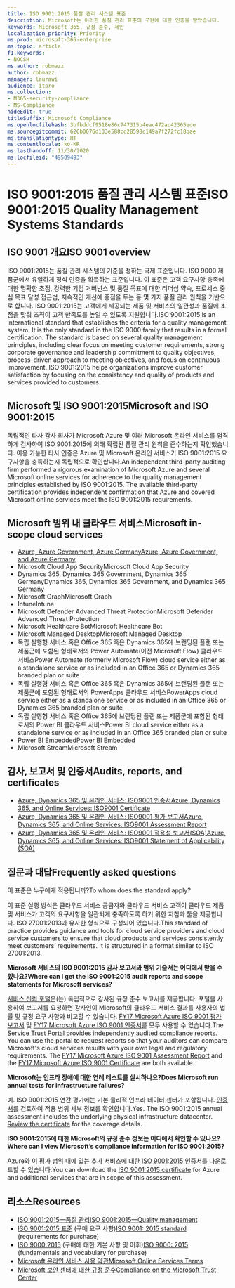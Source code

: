 ```yaml
---
title: ISO 9001:2015 품질 관리 시스템 표준
description: Microsoft는 이러한 품질 관리 표준의 구현에 대한 인증을 받았습니다.
keywords: Microsoft 365, 규정 준수, 제안
localization_priority: Priority
ms.prod: microsoft-365-enterprise
ms.topic: article
f1.keywords:
- NOCSH
ms.author: robmazz
author: robmazz
manager: laurawi
audience: itpro
ms.collection:
- M365-security-compliance
- MS-Compliance
hideEdit: true
titleSuffix: Microsoft Compliance
ms.openlocfilehash: 3bfbddcf9518e86c747315b4eac472ac42365ede
ms.sourcegitcommit: 626b0076d133e588cd28598c149a7f272fc18bae
ms.translationtype: HT
ms.contentlocale: ko-KR
ms.lasthandoff: 11/30/2020
ms.locfileid: "49509493"
---
```

# <a name="iso-90012015-quality-management-systems-standards"></a><span data-ttu-id="e4828-104">ISO 9001:2015 품질 관리 시스템 표준</span><span class="sxs-lookup"><span data-stu-id="e4828-104">ISO 9001:2015 Quality Management Systems Standards</span></span>

## <a name="iso-9001-overview"></a><span data-ttu-id="e4828-105">ISO 9001 개요</span><span class="sxs-lookup"><span data-stu-id="e4828-105">ISO 9001 overview</span></span>

<span data-ttu-id="e4828-p101">ISO 9001:2015는 품질 관리 시스템의 기준을 정하는 국제 표준입니다. ISO 9000 제품군에서 유일하게 정식 인증을 획득하는 표준입니다. 이 표준은 고객 요구사항 충족에 대한 명확한 초점, 강력한 기업 거버넌스 및 품질 목표에 대한 리더십 약속, 프로세스 중심 목표 달성 접근법, 지속적인 개선에 중점을 두는 등 몇 가지 품질 관리 원칙을 기반으로 합니다. ISO 9001:2015는 고객에게 제공되는 제품 및 서비스의 일관성과 품질에 초점을 맞춰 조직이 고객 만족도를 높일 수 있도록 지원합니다.</span><span class="sxs-lookup"><span data-stu-id="e4828-p101">ISO 9001:2015 is an international standard that establishes the criteria for a quality management system. It is the only standard in the ISO 9000 family that results in a formal certification. The standard is based on several quality management principles, including clear focus on meeting customer requirements, strong corporate governance and leadership commitment to quality objectives, process-driven approach to meeting objectives, and focus on continuous improvement. ISO 9001:2015 helps organizations improve customer satisfaction by focusing on the consistency and quality of products and services provided to customers.</span></span>

## <a name="microsoft-and-iso-90012015"></a><span data-ttu-id="e4828-110">Microsoft 및 ISO 9001:2015</span><span class="sxs-lookup"><span data-stu-id="e4828-110">Microsoft and ISO 9001:2015</span></span>

<span data-ttu-id="e4828-p102">독립적인 타사 감사 회사가 Microsoft Azure 및 여러 Microsoft 온라인 서비스를 엄격하게 검사하여 ISO 9001:2015에 의해 확립된 품질 관리 원칙을 준수하는지 확인했습니다. 이용 가능한 타사 인증은 Azure 및 Microsoft 온라인 서비스가 ISO 9001:2015 요구사항을 충족하는지 독립적으로 확인합니다.</span><span class="sxs-lookup"><span data-stu-id="e4828-p102">An independent third-party auditing firm performed a rigorous examination of Microsoft Azure and several Microsoft online services for adherence to the quality management principles established by ISO 9001:2015. The available third-party certification provides independent confirmation that Azure and covered Microsoft online services meet the ISO 9001:2015 requirements.</span></span>

## <a name="microsoft-in-scope-cloud-services"></a><span data-ttu-id="e4828-113">Microsoft 범위 내 클라우드 서비스</span><span class="sxs-lookup"><span data-stu-id="e4828-113">Microsoft in-scope cloud services</span></span>

- [<span data-ttu-id="e4828-114">Azure, Azure Government, Azure Germany</span><span class="sxs-lookup"><span data-stu-id="e4828-114">Azure, Azure Government, and Azure Germany</span></span>](https://aka.ms/AzureCompliance)
- <span data-ttu-id="e4828-115">Microsoft Cloud App Security</span><span class="sxs-lookup"><span data-stu-id="e4828-115">Microsoft Cloud App Security</span></span>
- <span data-ttu-id="e4828-116">Dynamics 365, Dynamics 365 Government, Dynamics 365 Germany</span><span class="sxs-lookup"><span data-stu-id="e4828-116">Dynamics 365, Dynamics 365 Government, and Dynamics 365 Germany</span></span>
- <span data-ttu-id="e4828-117">Microsoft Graph</span><span class="sxs-lookup"><span data-stu-id="e4828-117">Microsoft Graph</span></span>
- <span data-ttu-id="e4828-118">Intune</span><span class="sxs-lookup"><span data-stu-id="e4828-118">Intune</span></span>
- <span data-ttu-id="e4828-119">Microsoft Defender Advanced Threat Protection</span><span class="sxs-lookup"><span data-stu-id="e4828-119">Microsoft Defender Advanced Threat Protection</span></span>
- <span data-ttu-id="e4828-120">Microsoft Healthcare Bot</span><span class="sxs-lookup"><span data-stu-id="e4828-120">Microsoft Healthcare Bot</span></span>
- <span data-ttu-id="e4828-121">Microsoft Managed Desktop</span><span class="sxs-lookup"><span data-stu-id="e4828-121">Microsoft Managed Desktop</span></span>
- <span data-ttu-id="e4828-122">독립 실행형 서비스 혹은 Office 365 혹은 Dynamics 365에 브랜딩된 플랜 또는 제품군에 포함된 형태로서의 Power Automate(이전 Microsoft Flow) 클라우드 서비스</span><span class="sxs-lookup"><span data-stu-id="e4828-122">Power Automate (formerly Microsoft Flow) cloud service either as a standalone service or as included in an Office 365 or Dynamics 365 branded plan or suite</span></span>
- <span data-ttu-id="e4828-123">독립 실행형 서비스 혹은 Office 365 혹은 Dynamics 365에 브랜딩된 플랜 또는 제품군에 포함된 형태로서의 PowerApps 클라우드 서비스</span><span class="sxs-lookup"><span data-stu-id="e4828-123">PowerApps cloud service either as a standalone service or as included in an Office 365 or Dynamics 365 branded plan or suite</span></span>
- <span data-ttu-id="e4828-124">독립 실행형 서비스 혹은 Office 365에 브랜딩된 플랜 또는 제품군에 포함된 형태로서의 Power BI 클라우드 서비스</span><span class="sxs-lookup"><span data-stu-id="e4828-124">Power BI cloud service either as a standalone service or as included in an Office 365 branded plan or suite</span></span>
- <span data-ttu-id="e4828-125">Power BI Embedded</span><span class="sxs-lookup"><span data-stu-id="e4828-125">Power BI Embedded</span></span>
- <span data-ttu-id="e4828-126">Microsoft Stream</span><span class="sxs-lookup"><span data-stu-id="e4828-126">Microsoft Stream</span></span>

## <a name="audits-reports-and-certificates"></a><span data-ttu-id="e4828-127">감사, 보고서 및 인증서</span><span class="sxs-lookup"><span data-stu-id="e4828-127">Audits, reports, and certificates</span></span>

- [<span data-ttu-id="e4828-128">Azure, Dynamics 365 및 온라인 서비스: ISO9001 인증서</span><span class="sxs-lookup"><span data-stu-id="e4828-128">Azure, Dynamics 365, and Online Services: ISO9001 Certificate</span></span>](https://aka.ms/azureiso9001cert)
- [<span data-ttu-id="e4828-129">Azure, Dynamics 365 및 온라인 서비스: ISO9001 평가 보고서</span><span class="sxs-lookup"><span data-stu-id="e4828-129">Azure, Dynamics 365, and Online Services: ISO9001 Assessment Report</span></span>](https://aka.ms/azureiso9001report)
- [<span data-ttu-id="e4828-130">Azure, Dynamics 365 및 온라인 서비스: ISO9001 적용성 보고서(SOA)</span><span class="sxs-lookup"><span data-stu-id="e4828-130">Azure, Dynamics 365, and Online Services: ISO9001 Statement of Applicability (SOA)</span></span>](https://aka.ms/azureiso9001soa)

## <a name="frequently-asked-questions"></a><span data-ttu-id="e4828-131">질문과 대답</span><span class="sxs-lookup"><span data-stu-id="e4828-131">Frequently asked questions</span></span>

<span data-ttu-id="e4828-132">이 표준은 누구에게 적용됩니까?</span><span class="sxs-lookup"><span data-stu-id="e4828-132">To whom does the standard apply?</span></span>

<span data-ttu-id="e4828-p103">이 표준 실행 방식은 클라우드 서비스 공급자와 클라우드 서비스 고객이 클라우드 제품 및 서비스가 고객의 요구사항을 일관되게 충족하도록 하기 위한 지침과 툴을 제공합니다. ISO 27001:2013과 유사한 형식으로 구성되어 있습니다.</span><span class="sxs-lookup"><span data-stu-id="e4828-p103">This standard of practice provides guidance and tools for cloud service providers and cloud service customers to ensure that cloud products and services consistently meet customers’ requirements. It is structured in a format similar to ISO 27001:2013.</span></span>

<span data-ttu-id="e4828-135">**Microsoft 서비스의 ISO 9001:2015 감사 보고서와 범위 기술서는 어디에서 받을 수 있나요?**</span><span class="sxs-lookup"><span data-stu-id="e4828-135">**Where can I get the ISO 9001:2015 audit reports and scope statements for Microsoft services?**</span></span>

<span data-ttu-id="e4828-p104">[서비스 신뢰 포털](https://docs.microsoft.com/microsoft-365/compliance/get-started-with-service-trust-portal)은(는) 독립적으로 감사된 규정 준수 보고서를 제공합니다. 포털을 사용하여 보고서를 요청하면 감사인이 Microsoft의 클라우드 서비스 결과를 사용자의 법률 및 규정 요구 사항과 비교할 수 있습니다. [FY17 Microsoft Azure ISO 9001 평가 보고서](https://www.microsoft.com/?ref=aka) 및 [FY17 Microsoft Azure ISO 9001 인증서](https://www.microsoft.com/?ref=aka)를 모두 사용할 수 있습니다.</span><span class="sxs-lookup"><span data-stu-id="e4828-p104">The [Service Trust Portal](https://docs.microsoft.com/microsoft-365/compliance/get-started-with-service-trust-portal) provides independently audited compliance reports. You can use the portal to request reports so that your auditors can compare Microsoft's cloud services results with your own legal and regulatory requirements. The [FY17 Microsoft Azure ISO 9001 Assessment Report](https://www.microsoft.com/?ref=aka) and the [FY17 Microsoft Azure ISO 9001 Certificate](https://www.microsoft.com/?ref=aka) are both available.</span></span>

<span data-ttu-id="e4828-139">**Microsoft는 인프라 장애에 대한 연례 테스트를 실시하나요?**</span><span class="sxs-lookup"><span data-stu-id="e4828-139">**Does Microsoft run annual tests for infrastructure failures?**</span></span>

<span data-ttu-id="e4828-p105">예. ISO 9001:2015 연간 평가에는 기본 물리적 인프라 데이터 센터가 포함됩니다. [인증서](https://www.microsoft.com/?ref=aka)를 검토하여 적용 범위 세부 정보를 확인합니다.</span><span class="sxs-lookup"><span data-stu-id="e4828-p105">Yes. The ISO 9001:2015 annual assessment includes the underlying physical infrastructure datacenter. [Review the certificate](https://www.microsoft.com/?ref=aka) for the coverage details.</span></span>

<span data-ttu-id="e4828-143">**ISO 9001:2015에 대한 Microsoft의 규정 준수 정보는 어디에서 확인할 수 있나요?**</span><span class="sxs-lookup"><span data-stu-id="e4828-143">**Where can I view Microsoft’s compliance information for ISO 9001:2015?**</span></span>

<span data-ttu-id="e4828-144">Azure와 이 평가 범위 내에 있는 추가 서비스에 대한 [ISO 9001:2015](https://www.microsoft.com/?ref=aka) 인증서를 다운로드할 수 있습니다.</span><span class="sxs-lookup"><span data-stu-id="e4828-144">You can download the [ISO 9001:2015 certificate](https://www.microsoft.com/?ref=aka) for Azure and additional services that are in scope of this assessment.</span></span>

## <a name="resources"></a><span data-ttu-id="e4828-145">리소스</span><span class="sxs-lookup"><span data-stu-id="e4828-145">Resources</span></span>

- [<span data-ttu-id="e4828-146">ISO 9001:2015—품질 관리</span><span class="sxs-lookup"><span data-stu-id="e4828-146">ISO 9001:2015—Quality management</span></span>](https://www.iso.org/iso-9001-quality-management.html)
- <span data-ttu-id="e4828-147">[ISO 9001:2015 표준](https://www.iso.org/standard/62085.html) (구매 요구 사항)</span><span class="sxs-lookup"><span data-stu-id="e4828-147">[ISO 9001: 2015 standard](https://www.iso.org/standard/62085.html) (requirements for purchase)</span></span>
- <span data-ttu-id="e4828-148">[ISO 9000:2015](https://www.iso.org/standard/45481.html) (구매에 대한 기본 사항 및 어휘)</span><span class="sxs-lookup"><span data-stu-id="e4828-148">[ISO 9000: 2015](https://www.iso.org/standard/45481.html) (fundamentals and vocabulary for purchase)</span></span>
- [<span data-ttu-id="e4828-149">Microsoft 온라인 서비스 사용 약관</span><span class="sxs-lookup"><span data-stu-id="e4828-149">Microsoft Online Services Terms</span></span>](https://aka.ms/Online-Services-Terms)
- [<span data-ttu-id="e4828-150">Microsoft 보안 센터에 대한 규정 준수</span><span class="sxs-lookup"><span data-stu-id="e4828-150">Compliance on the Microsoft Trust Center</span></span>](https://www.microsoft.com/trust-center/compliance/compliance-overview)
